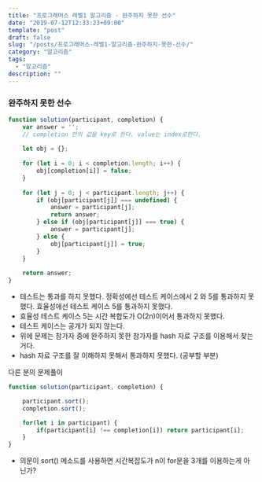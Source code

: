 ```yaml
---
title: "프로그래머스 레벨1 알고리즘 - 완주하지 못한 선수"
date: "2019-07-12T12:33:23+09:00"
template: "post"
draft: false
slug: "/posts/프로그래머스-레벨1-알고리즘-완주하지-못한-선수/"
category: "알고리즘"
tags:
  - "알고리즘"
description: ""
---
```


### 완주하지 못한 선수

```javascript
function solution(participant, completion) {
    var answer = '';
    // completion 안의 값을 key로 한다. value는 index로한다.
    
    let obj = {};
    
    for (let i = 0; i < completion.length; i++) {
        obj[completion[i]] = false;
    }
    
    for (let j = 0; j < participant.length; j++) {
        if (obj[participant[j]] === undefined) {
            answer = participant[j];
            return answer;
        } else if (obj[participant[j]] === true) {
            answer = participant[j];
        } else {
            obj[participant[j]] = true;
        }
    }
    
    return answer;
}
```
- 테스트는 통과를 하지 못했다. 정확성에선 테스트 케이스에서 2 와 5를 통과하지 못했다. 효율성에선 테스트 케이스 5를 통과하지 못했다.
- 효율성 테스트 케이스 5는 시간 복합도가 O(2n)이어서 통과하지 못했다.
- 테스트 케이스는 공개가 되지 않는다.
- 위에 문제는 참가자 중에 완주하지 못한 참가자를 hash 자료 구조를 이용해서 찾는 거다.
- hash 자료 구조를 잘 이해하지 못해서 통과하지 못했다. (공부할 부분)


다른 분의 문제풀이
```javascript
function solution(participant, completion) {

    participant.sort();
    completion.sort();

    for(let i in participant) {
        if(participant[i] !== completion[i]) return participant[i];
    }
}
```
- 의문이 sort() 메소드를 사용하면 시간복잡도가 n이 for문을 3개를 이용하는게 아닌가?